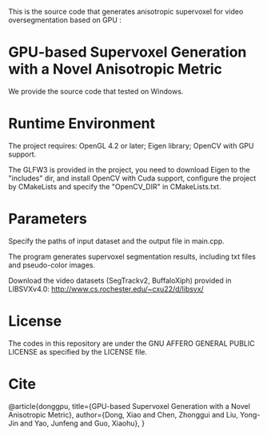 This is the source code that generates anisotropic supervoxel for video oversegmentation based on GPU :

# GPU-based Supervoxel Generation with a Novel Anisotropic Metric

We provide the source code that tested on Windows.

# Runtime Environment 

The project requires: OpenGL 4.2 or later; Eigen library; OpenCV with GPU support.

The GLFW3 is provided in the project, you need to download Eigen to the "includes" dir, and install OpenCV with Cuda support, configure the project by CMakeLists and specify the "OpenCV_DIR" in CMakeLists.txt.

# Parameters 

Specify the paths of input dataset and the output file in main.cpp.

The program generates supervoxel segmentation results, including txt files and pseudo-color images.

Download the video datasets (SegTrackv2, BuffaloXiph) provided in LIBSVXv4.0: http://www.cs.rochester.edu/~cxu22/d/libsvx/

# License

The codes in this repository are under the GNU AFFERO GENERAL PUBLIC LICENSE as specified by the LICENSE file.

# Cite

@article{donggpu,
	  title={GPU-based Supervoxel Generation with a Novel Anisotropic Metric},
	  author={Dong, Xiao and Chen, Zhonggui and Liu, Yong-Jin and Yao, Junfeng and Guo, Xiaohu},
	}
  
